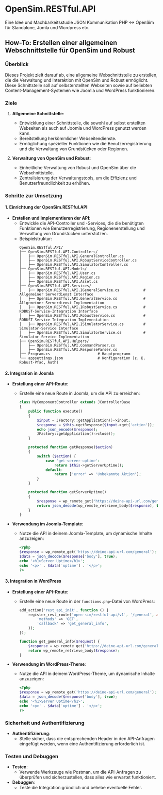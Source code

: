 # OpenSim.RESTful.API

Eine Idee und Machbarkeitsstudie JSON Kommunikation PHP <-> OpenSim für Standalone, Jomla und Wordpress etc.

## How-To: Erstellen einer allgemeinen Webschnittstelle für OpenSim und Robust

### Überblick

Dieses Projekt zielt darauf ab, eine allgemeine Webschnittstelle zu erstellen, die die Verwaltung und Interaktion mit OpenSim und Robust ermöglicht. Diese Schnittstelle soll auf selbsterstellten Webseiten sowie auf beliebten Content-Management-Systemen wie Joomla und WordPress funktionieren.

### Ziele

1. **Allgemeine Schnittstelle**:
   - Entwicklung einer Schnittstelle, die sowohl auf selbst erstellten Webseiten als auch auf Joomla und WordPress genutzt werden kann.
   - Bereitstellung herkömmlicher Webseitendienste.
   - Ermöglichung spezieller Funktionen wie die Benutzerregistrierung und die Verwaltung von Grundstücken oder Regionen.

2. **Verwaltung von OpenSim und Robust**:
   - Einheitliche Verwaltung von Robust und OpenSim über die Webschnittstelle.
   - Zentralisierung der Verwaltungstools, um die Effizienz und Benutzerfreundlichkeit zu erhöhen.

### Schritte zur Umsetzung

#### 1. Einrichtung der OpenSim.RESTful.API

- **Erstellen und Implementieren der API**:
  - Entwickle die API-Controller und -Services, die die benötigten Funktionen wie Benutzerregistrierung, Regionenerstellung und Verwaltung von Grundstücken unterstützen.
  - Beispielstruktur:
    ```
    OpenSim.RESTful.API/
    ├── OpenSim.RESTful.API.Controllers/
    │   ├── OpenSim.RESTful.API.GeneralController.cs        
    │   ├── OpenSim.RESTful.API.RobustServiceController.cs  
    │   ├── OpenSim.RESTful.API.SimulatorController.cs      
    ├── OpenSim.RESTful.API.Models/
    │   ├── OpenSim.RESTful.API.User.cs                     
    │   ├── OpenSim.RESTful.API.Region.cs                   
    │   ├── OpenSim.RESTful.API.Asset.cs                    
    ├── OpenSim.RESTful.API.Services/
    │   ├── OpenSim.RESTful.API.IGeneralService.cs           # Allgemeiner Serverdienst Interface
    │   ├── OpenSim.RESTful.API.GeneralService.cs            # Allgemeiner Serverdienst Implementation
    │   ├── OpenSim.RESTful.API.IRobustService.cs            # ROBUST-Service-Integration Interface
    │   ├── OpenSim.RESTful.API.RobustService.cs             # ROBUST-Service-Integration Implementation
    │   ├── OpenSim.RESTful.API.ISimulatorService.cs         # Simulator-Service Interface
    │   ├── OpenSim.RESTful.API.SimulatorService.cs          # Simulator-Service Implementation
    ├── OpenSim.RESTful.API.Helpers/
    │   ├── OpenSim.RESTful.API.CommandParser.cs            
    │   ├── OpenSim.RESTful.API.ResponseParser.cs           
    ├── Program.cs                      # Hauptprogramm
    └── appsettings.json                # Konfiguration (z. B. Robust-Pfad, Auth)              
    ```

#### 2. Integration in Joomla

- **Erstellung einer API-Route**:
  - Erstelle eine neue Route in Joomla, um die API zu erreichen:
    ```php
    class MyComponentController extends JControllerBase
    {
        public function execute()
        {
            $input = JFactory::getApplication()->input;
            $response = $this->getResponse($input->get('action'));
            echo json_encode($response);
            JFactory::getApplication()->close();
        }

        protected function getResponse($action)
        {
            switch ($action) {
                case 'get-server-uptime':
                    return $this->getServerUptime();
                default:
                    return ['error' => 'Unbekannte Aktion'];
            }
        }

        protected function getServerUptime()
        {
            $response = wp_remote_get('https://deine-api-url.com/general');
            return json_decode(wp_remote_retrieve_body($response), true);
        }
    }
    ```

- **Verwendung im Joomla-Template**:
  - Nutze die API in deinem Joomla-Template, um dynamische Inhalte anzuzeigen:
    ```php
    <?php
    $response = wp_remote_get('https://deine-api-url.com/general');
    $data = json_decode($response['body'], true);
    echo '<h1>Server Uptime</h1>';
    echo '<p>' . $data['uptime'] . '</p>';
    ?>
    ```

#### 3. Integration in WordPress

- **Erstellung einer API-Route**:
  - Erstelle eine neue Route in der `functions.php`-Datei von WordPress:
    ```php
    add_action('rest_api_init', function () {
        register_rest_route('open-sim/restful-api/v1', '/general', array(
            'methods' => 'GET',
            'callback' => 'get_general_info',
        ));
    });

    function get_general_info($request) {
        $response = wp_remote_get('https://deine-api-url.com/general');
        return wp_remote_retrieve_body($response);
    }
    ```

- **Verwendung im WordPress-Theme**:
  - Nutze die API in deinem WordPress-Theme, um dynamische Inhalte anzuzeigen:
    ```php
    <?php
    $response = wp_remote_get('https://deine-api-url.com/general');
    $data = json_decode($response['body'], true);
    echo '<h1>Server Uptime</h1>';
    echo '<p>' . $data['uptime'] . '</p>';
    ?>
    ```

### Sicherheit und Authentifizierung

- **Authentifizierung**:
  - Stelle sicher, dass die entsprechenden Header in den API-Anfragen eingefügt werden, wenn eine Authentifizierung erforderlich ist.

### Testen und Debuggen

- **Testen**:
  - Verwende Werkzeuge wie Postman, um die API-Anfragen zu überprüfen und sicherzustellen, dass alles wie erwartet funktioniert.
- **Debuggen**:
  - Teste die Integration gründlich und behebe eventuelle Fehler.
